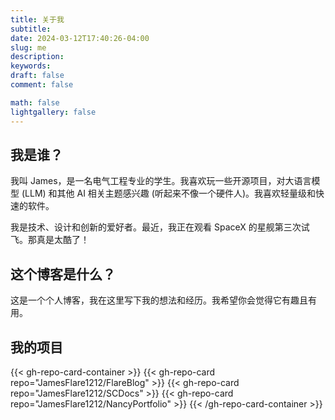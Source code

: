 ```yaml
---
title: 关于我
subtitle:
date: 2024-03-12T17:40:26-04:00
slug: me
description:
keywords:
draft: false
comment: false

math: false
lightgallery: false
---
```


## 我是谁？

我叫 James，是一名电气工程专业的学生。我喜欢玩一些开源项目，对大语言模型 (LLM) 和其他 AI 相关主题感兴趣 (听起来不像一个硬件人)。我喜欢轻量级和快速的软件。

我是技术、设计和创新的爱好者。最近，我正在观看 SpaceX 的星舰第三次试飞。那真是太酷了！

## 这个博客是什么？

这是一个个人博客，我在这里写下我的想法和经历。我希望你会觉得它有趣且有用。

## 我的项目

{{< gh-repo-card-container >}}
  {{< gh-repo-card repo="JamesFlare1212/FlareBlog" >}}
  {{< gh-repo-card repo="JamesFlare1212/SCDocs" >}}
  {{< gh-repo-card repo="JamesFlare1212/NancyPortfolio" >}}
{{< /gh-repo-card-container >}}